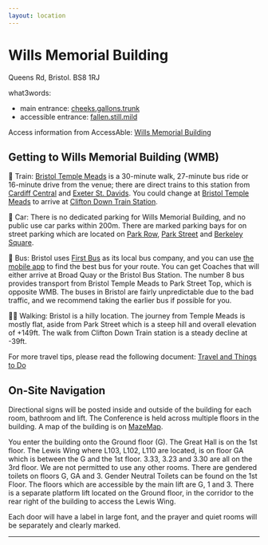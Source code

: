 ```yaml
---
layout: location
---
```


# Wills Memorial Building
Queens Rd, Bristol. BS8 1RJ

what3words:
- main entrance: [cheeks.gallons.trunk](https://what3words.com/cheeks.gallons.trunk)
- accessible entrance: [fallen.still.mild](https://what3words.com/fallen.still.mild)

Access information from AccessAble: [Wills Memorial Building](https://www.accessable.co.uk/university-of-bristol/access-guides/wills-memorial-building)

## Getting to Wills Memorial Building (WMB)
🚂 Train: [Bristol Temple Meads](https://maps.app.goo.gl/Q5aYDHVAfdZfj8AY6) is a 30-minute walk, 27-minute bus ride or 
16-minute drive from the venue; there are direct trains to this station from [Cardiff Central](https://maps.app.goo.gl/fQLU29KtcdYw52jZ8)
and [Exeter St. Davids](https://maps.app.goo.gl/E6tx9db7vQgntrVm9).
You could change at [Bristol Temple Meads](https://maps.app.goo.gl/Q5aYDHVAfdZfj8AY6) to 
arrive at [Clifton Down Train Station](https://maps.app.goo.gl/Ro7SGtE3zmKqg9558).


🚗 Car: There is no dedicated parking for Wills Memorial Building, and no public use car parks within 200m. There are marked 
parking bays for on street parking which are located on [Park Row](https://maps.app.goo.gl/6G8HcFhFaBL13iGJ7), 
[Park Street](https://maps.app.goo.gl/zJT5SjbaeTpNQ6gu8) and [Berkeley Square](https://maps.app.goo.gl/N6Kk3KoMJT2yAnZU9).


🚌 Bus: Bristol uses [First Bus](https://www.firstbus.co.uk/) as its local bus company, and you can use 
[the mobile app](https://www.firstbus.co.uk/buy-tickets/ways-pay/first-bus-app) to find the best bus for your route. 
You can get Coaches that will either arrive at Broad Quay or the Bristol Bus Station. The number 8 bus provides transport 
from Bristol Temple Meads to Park Street Top, which is opposite WMB. The buses in Bristol are fairly unpredictable due 
to the bad traffic, and we recommend taking the earlier bus if possible for you.

🚶‍♀️ Walking: Bristol is a hilly location. The journey from Temple Meads is mostly flat, aside from Park Street which is a 
steep hill and overall elevation of +149ft. The walk from Clifton Down Train station is a steady decline at -39ft.

For more travel tips, please read the following document: [Travel and Things to Do](https://cfpr.uwe.ac.uk/impactconference12/wp-content/uploads/sites/3/2022/10/Travel-Acommodation-and-Dining-in-Bristol.pdf)

## On-Site Navigation
Directional signs will be posted inside and outside of the building for each room, bathroom and lift. The Conference 
is held across multiple floors in the building. A map of the building is on [MazeMap](https://link.mazemap.com/TwCods4x).

You enter the building onto the Ground floor (G). The Great Hall is on the 1st floor. The Lewis Wing where L103, L102, 
L110 are located, is on floor GA which is between the G and the 1st floor. 3.33, 3.23 and 3.30 are all on the 3rd floor. 
We are not permitted to use any other rooms. There are gendered toilets on floors G, GA and 3. Gender Neutral Toilets can 
be found on the 1st Floor. The floors which are accessible by the main lift are G, 1 and 3. There is a separate platform 
lift located on the Ground floor, in the corridor to the rear right of the building to access the Lewis Wing.

Each door will have a label in large font, and the prayer and quiet rooms will be separately and clearly marked.

---